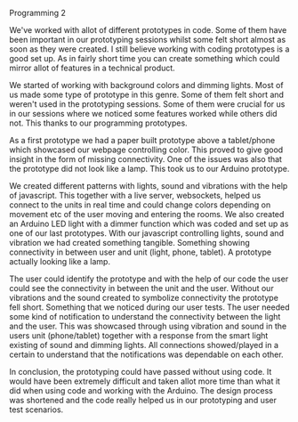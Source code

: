 Programming 2


We've worked with allot of different prototypes in code. Some of them have been important in our prototyping sessions whilst some felt short almost as soon as they were created. 
I still believe working with coding prototypes is a good set up. As in fairly short time you can create something which could mirror allot of features in a technical product.

We started of working with background colors and dimming lights. Most of us made some type of prototype in this genre. Some of them felt short and weren't used in the prototyping sessions. Some of them were crucial for us in our sessions where we noticed some features worked while others did not. This thanks to our programming prototypes. 

As a first prototype we had a paper built prototype above a tablet/phone which showcased our webpage controlling color. This proved to give good insight in the form of missing connectivity. One of the issues was also that the prototype did not look like a lamp. This took us to our Arduino prototype. 

We created different patterns with lights, sound and vibrations with the help of javascript. This together with a live server, websockets, helped us connect to the units in real time and could change colors depending on movement etc of the user moving and entering the rooms. We also created an Arduino LED light with a dimmer function which was coded and set up as one of our last prototypes. With our javascript controlling lights, sound and vibration we had created something tangible. Something showing connectivity in between user and unit (light, phone, tablet). A prototype actually looking like a lamp. 

The user could identify the prototype and with the help of our code the user could see the connectivity in between the unit and the user. Without our vibrations and the sound created to symbolize connectivity the prototype fell short. Something that we noticed during our user tests. The user needed some kind of  notification to understand the connectivity between the light and the user. This was showcased through using vibration and sound in the users unit (phone/tablet) together with a response from the smart light existing of sound and dimming lights. All connections showed/played in a certain to understand that the notifications was dependable on each other. 

In conclusion, the prototyping could have passed without using code. It would have been extremely difficult and taken allot more time than what it did when using code and working with the Arduino. The design process was shortened and the code really helped us in our prototyping and user test scenarios. 
